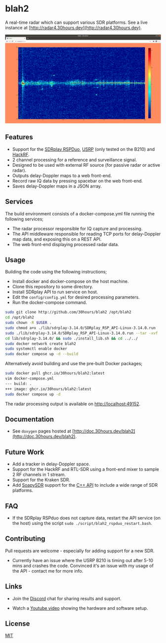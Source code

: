 # blah2

A real-time radar which can support various SDR platforms. See a live instance at [http://radar4.30hours.dev](http://radar4.30hours.dev).

![blah2 example display](./example.png "blah2")

## Features

- Support for the [SDRplay RSPDuo](https://www.sdrplay.com/rspduo/), [USRP](https://www.ettus.com/products/) (only tested on the B210) and [HackRF](https://greatscottgadgets.com/hackrf/).
- 2 channel processing for a reference and surveillance signal.
- Designed to be used with external RF source (for passive radar or active radar).
- Outputs delay-Doppler maps to a web front-end.
- Record raw IQ data by pressing spacebar on the web front-end.
- Saves delay-Doppler maps in a JSON array.

## Services

The build environment consists of a docker-compose.yml file running the following services;

- The radar processor responsible for IQ capture and processing.
- The API middleware responsible for reading TCP ports for delay-Doppler map data, and exposing this on a REST API.
- The web front-end displaying processed radar data.

## Usage

Building the code using the following instructions; 

- Install docker and docker-compose on the host machine.
- Clone this repository to some directory.
- Install SDRplay API to run service on host.
- Edit the `config/config.yml` for desired processing parameters.
- Run the docker-compose command.

```bash
sudo git clone http://github.com/30hours/blah2 /opt/blah2
cd /opt/blah2
sudo chown -R $USER .
sudo chmod a+x ./lib/sdrplay-3.14.0/SDRplay_RSP_API-Linux-3.14.0.run
sudo ./lib/sdrplay-3.14.0/SDRplay_RSP_API-Linux-3.14.0.run --tar -xvf -C ./lib/sdrplay-3.14.0
cd lib/sdrplay-3.14.0/ && sudo ./install_lib.sh && cd ../../
sudo docker network create blah2
sudo systemctl enable docker
sudo docker compose up -d --build
```

Alternatively avoid building and use the pre-built Docker packages;

```bash
sudo docker pull ghcr.io/30hours/blah2:latest
vim docker-compose.yml
--- build: .
+++ image: ghcr.io/30hours/blah2:latest
sudo docker compose up -d
```

The radar processing output is available on [http://localhost:49152](http://localhost:49152).

## Documentation

- See `doxygen` pages hosted at [http://doc.30hours.dev/blah2](http://doc.30hours.dev/blah2).

## Future Work

- Add a tracker in delay-Doppler space.
- Support for the HackRF and RTL-SDR using a front-end mixer to sample 2 RF channels in 1 stream.
- Support for the Kraken SDR.
- Add [SoapySDR](https://github.com/pothosware/SoapySDR) support for the [C++ API](https://github.com/pothosware/SoapySDR/wiki/Cpp_API_Example) to include a wide range of SDR platforms.

## FAQ

- If the SDRplay RSPduo does not capture data, restart the API service (on the host) using the script `sudo ./script/blah2_rspduo_restart.bash`.

## Contributing

Pull requests are welcome - especially for adding support for a new SDR. 

- Currently have an issue where the USRP B210 is timing out after 5-10 mins and crashes the code. Convinced it's an issue with my usage of the API - contact me for more info.

## Links

- Join the [Discord](https://discord.gg/ewNQbeK5Zn) chat for sharing results and support.

- Watch a [Youtube video](https://www.youtube.com/watch?v=FF2n28qoTQM) showing the hardware and software setup.


## License

[MIT](https://choosealicense.com/licenses/mit/)
